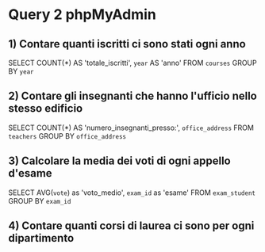 # Query 2 phpMyAdmin

## 1) Contare quanti iscritti ci sono stati ogni anno
SELECT COUNT(*) AS 'totale_iscritti', `year` AS 'anno'
FROM `courses`
GROUP BY `year`

## 2) Contare gli insegnanti che hanno l'ufficio nello stesso edificio
SELECT COUNT(*) AS 'numero_insegnanti_presso:', `office_address`
FROM `teachers`
GROUP BY `office_address`

## 3) Calcolare la media dei voti di ogni appello d'esame
SELECT AVG(`vote`) as 'voto_medio', `exam_id` as 'esame'
FROM `exam_student`
GROUP BY `exam_id`

## 4) Contare quanti corsi di laurea ci sono per ogni dipartimento